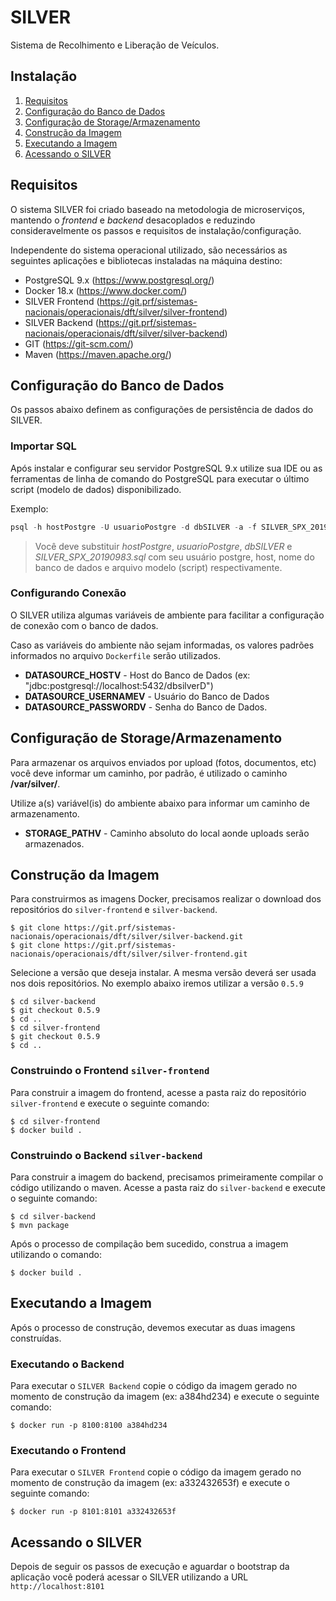# SILVER

Sistema de Recolhimento e Liberação de Veículos.

## Instalação

1. [Requisitos](#a)
2. [Configuração do Banco de Dados](#b)
3. [Configuração de Storage/Armazenamento](#c)
3. [Construção da Imagem](#d)
4. [Executando a Imagem](#e)
4. [Acessando o SILVER](#f)

## Requisitos

O sistema SILVER foi criado baseado na metodologia de microserviços, mantendo
o *frontend* e *backend* desacoplados e reduzindo consideravelmente os passos e 
requisitos de instalação/configuração.

Independente do sistema operacional utilizado, são necessários as seguintes
aplicações e bibliotecas instaladas na máquina destino:

- PostgreSQL 9.x (https://www.postgresql.org/)
- Docker 18.x (https://www.docker.com/)
- SILVER Frontend (https://git.prf/sistemas-nacionais/operacionais/dft/silver/silver-frontend)
- SILVER Backend (https://git.prf/sistemas-nacionais/operacionais/dft/silver/silver-backend)
- GIT (https://git-scm.com/)
- Maven (https://maven.apache.org/)

## Configuração do Banco de Dados

Os passos abaixo definem as configurações de persistência de dados
do SILVER.

### Importar SQL
Após instalar e configurar seu servidor PostgreSQL 9.x utilize sua IDE ou
as ferramentas de linha de comando do PostgreSQL para executar o último script
 (modelo de dados) disponibilizado.
 
 Exemplo:
 ```SQL 
 psql -h hostPostgre -U usuarioPostgre -d dbSILVER -a -f SILVER_SPX_20190983.sql
 ```

> Você deve substituir *hostPostgre*, *usuarioPostgre*, *dbSILVER* e *SILVER_SPX_20190983.sql* 
 com seu usuário postgre, host, nome do banco de dados e arquivo modelo (script) respectivamente.
 
 ### Configurando Conexão
 
 O SILVER utiliza algumas variáveis de ambiente para facilitar a configuração
 de conexão com o banco de dados.
 
 Caso as variáveis do ambiente não sejam informadas, os valores padrões informados
 no arquivo `Dockerfile` serão utilizados.
 
 - **DATASOURCE_HOSTV** - Host do Banco de Dados (ex: "jdbc:postgresql://localhost:5432/dbsilverD")
 - **DATASOURCE_USERNAMEV** - Usuário do Banco de Dados
 - **DATASOURCE_PASSWORDV** - Senha do Banco de Dados.
 
 ## Configuração de Storage/Armazenamento
 
 Para armazenar os arquivos enviados por upload (fotos, documentos, etc) você deve
 informar um caminho, por padrão, é utilizado o caminho **/var/silver/**.
 
 Utilize a(s) variável(is) do ambiente abaixo para informar um caminho de armazenamento.
 
 - **STORAGE_PATHV** - Caminho absoluto do local aonde uploads serão armazenados.
 
 ## Construção da Imagem
 
 Para construirmos as imagens Docker, precisamos realizar o download dos repositórios
 do `silver-frontend` e `silver-backend`.
 
 ``` 
 $ git clone https://git.prf/sistemas-nacionais/operacionais/dft/silver/silver-backend.git
 $ git clone https://git.prf/sistemas-nacionais/operacionais/dft/silver/silver-frontend.git
 ```
 
Selecione a versão que deseja instalar. A mesma versão deverá ser usada nos dois repositórios. 
No exemplo abaixo iremos utilizar a versão `0.5.9`

```
$ cd silver-backend
$ git checkout 0.5.9
$ cd ..
$ cd silver-frontend
$ git checkout 0.5.9
$ cd ..
``` 

### Construindo o Frontend `silver-frontend`

Para construir a imagem do frontend, acesse a pasta raiz do repositório `silver-frontend`
e execute o seguinte comando:

```
$ cd silver-frontend
$ docker build .
```

### Construindo o Backend `silver-backend`

Para construir a imagem do backend, precisamos primeiramente compilar o código
utilizando o maven. Acesse a pasta raiz do `silver-backend` e execute o seguinte comando:

```
$ cd silver-backend
$ mvn package
```

Após o processo de compilação bem sucedido, construa a imagem utilizando o comando:

```
$ docker build .
```

## Executando a Imagem

Após o processo de construção, devemos executar as duas imagens construídas. 

### Executando o Backend

Para executar o `SILVER Backend` copie o código da imagem gerado no momento de construção da imagem (ex: a384hd234)
e execute o seguinte comando:

```
$ docker run -p 8100:8100 a384hd234
```

### Executando o Frontend

Para executar o `SILVER Frontend` copie o código da imagem gerado no momento de construção da imagem (ex: a332432653f)
e execute o seguinte comando:

```
$ docker run -p 8101:8101 a332432653f
```

## Acessando o SILVER

Depois de seguir os passos de execução e aguardar o bootstrap da aplicação
você poderá acessar o SILVER utilizando a URL `http://localhost:8101`